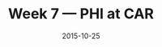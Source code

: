 ---
layout: game
title: Week 7 — PHI at CAR
season: 2015
game_id: 2015_07_PHI_CAR
week: 7
date: 2015-10-25
home_team: CAR
away_team: PHI
final_home: 
final_away: 
pbp_url: /assets/data/pbp/2015/2015_07_PHI_CAR.csv.gz
---